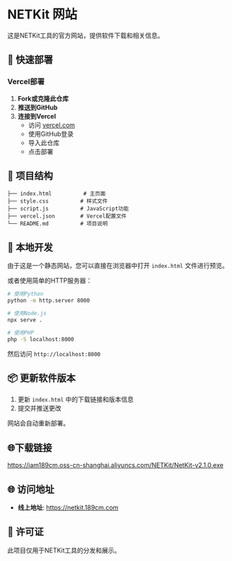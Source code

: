 # NETKit 网站

这是NETKit工具的官方网站，提供软件下载和相关信息。

## 🚀 快速部署

### Vercel部署

1. **Fork或克隆此仓库**
2. **推送到GitHub**
3. **连接到Vercel**
   - 访问 [vercel.com](https://vercel.com)
   - 使用GitHub登录
   - 导入此仓库
   - 点击部署

## 📁 项目结构

```
├── index.html          # 主页面
├── style.css          # 样式文件
├── script.js          # JavaScript功能
├── vercel.json        # Vercel配置文件
└── README.md          # 项目说明
```

## 🔧 本地开发

由于这是一个静态网站，您可以直接在浏览器中打开 `index.html` 文件进行预览。

或者使用简单的HTTP服务器：

```bash
# 使用Python
python -m http.server 8000

# 使用Node.js
npx serve .

# 使用PHP
php -S localhost:8000
```

然后访问 `http://localhost:8000`

## 📦 更新软件版本

1. 更新 `index.html` 中的下载链接和版本信息
2. 提交并推送更改

网站会自动重新部署。

## 🌐下载链接
https://iam189cm.oss-cn-shanghai.aliyuncs.com/NETKit/NetKit-v2.1.0.exe

## 🌐 访问地址

- **线上地址**: https://netkit.189cm.com

## 📝 许可证

此项目仅用于NETKit工具的分发和展示。
